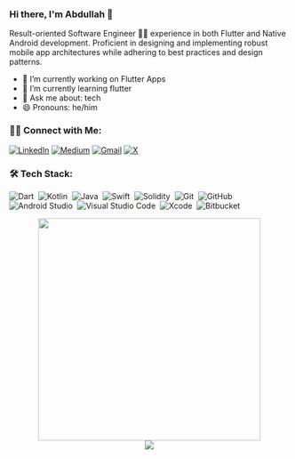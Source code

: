### Hi there, I'm Abdullah 👋

Result-oriented Software Engineer 👨‍💻 experience in both Flutter and Native Android development. Proficient in designing and implementing robust mobile app architectures while adhering to best practices and design patterns.

- 🔭 I’m currently working on Flutter Apps
- 🌱 I’m currently learning flutter
- 💬 Ask me about: tech
- 😄 Pronouns: he/him

### 🤝🏻  Connect with Me:
[![LinkedIn](https://img.shields.io/badge/Abdullah-%230077B5.svg?style=for-the-badge&logo=linkedin&logoColor=white&link=https://www.linkedin.com/in/mabdullahmahmood/)](https://www.linkedin.com/in/mabdullahmahmood/)
[![Medium](https://img.shields.io/badge/Abdullah-12100E?style=for-the-badge&logo=medium&logoColor=white&link=https://medium.com/@abdullah-mahmood/)](https://medium.com/@abdullah-mahmood/) 
[![Gmail](https://img.shields.io/badge/abdullahmahmood125@gmail.com-D14836?style=for-the-badge&logo=gmail&logoColor=white&link=mailto:abdullahmahmood125@gmail.com)](mailto:abdullahmahmood125@gmail.com)
[![X](https://img.shields.io/badge/Abdullah-%23000000.svg?style=for-the-badge&logo=X&logoColor=white&link=https://twitter.com/M125Abdullah)](https://twitter.com/@M125Abdullah)


### 🛠 Tech Stack:
![Dart](https://img.shields.io/badge/dart-%230175C2.svg?style=for-the-badge&logo=dart&logoColor=white)&nbsp;
![Kotlin](https://img.shields.io/badge/kotlin-%237F52FF.svg?style=for-the-badge&logo=kotlin&logoColor=white)&nbsp;
![Java](https://img.shields.io/badge/java-%23ED8B00.svg?style=for-the-badge&logo=openjdk&logoColor=white)&nbsp;
![Swift](https://img.shields.io/badge/swift-F54A2A?style=for-the-badge&logo=swift&logoColor=white)&nbsp;
![Solidity](https://img.shields.io/badge/Solidity-%23363636.svg?style=for-the-badge&logo=solidity&logoColor=white)&nbsp;
![Git](https://img.shields.io/badge/git-%23F05033.svg?style=for-the-badge&logo=git&logoColor=white)&nbsp;
![GitHub](https://img.shields.io/badge/github-%23121011.svg?style=for-the-badge&logo=github&logoColor=white)&nbsp;
![Android Studio](https://img.shields.io/badge/android%20studio-346ac1?style=for-the-badge&logo=android%20studio&logoColor=white)&nbsp;
![Visual Studio Code](https://img.shields.io/badge/Visual%20Studio%20Code-0078d7.svg?style=for-the-badge&logo=visual-studio-code&logoColor=white)&nbsp;
![Xcode](https://img.shields.io/badge/Xcode-007ACC?style=for-the-badge&logo=Xcode&logoColor=white)&nbsp;
![Bitbucket](https://img.shields.io/badge/bitbucket-%230047B3.svg?style=for-the-badge&logo=bitbucket&logoColor=white)&nbsp;

<div style="text-align: center">
  <img src="https://github-readme-stats.vercel.app/api?username=learnwithabdullah&count_private=true&show_icons=true&theme=prussian" width="400">
<br />
  <img src="https://github-readme-stats.vercel.app/api/top-langs/?username=learnwithabdullah&hide=php&title_color=ffffff&text_color=c9cacc&icon_color=4AB197&bg_color=1A2B34" />
</div>
